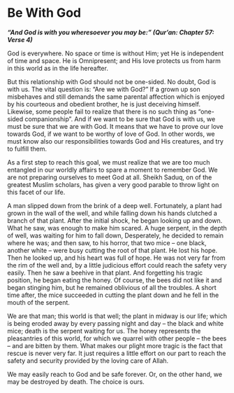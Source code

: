 Be With God
===========

***“And God is with you wheresoever you may be:” (Qur’an: Chapter 57:
Verse 4)***

God is everywhere. No space or time is without Him; yet He is
independent of time and space. He is Omnipresent; and His love protects
us from harm in this world as in the life hereafter.

But this relationship with God should not be one-sided. No doubt, God is
with us. The vital question is: “Are we with God?” If a grown up son
misbehaves and still demands the same parental affection which is
enjoyed by his courteous and obedient brother, he is just deceiving
himself. Likewise, some people fail to realize that there is no such
thing as “one-sided companionship”. And if we want to be sure that God
is with us, we must be sure that we are with God. It means that we have
to prove our love towards God, if we want to be worthy of love of God.
In other words, we must know also our responsibilities towards God and
His creatures, and try to fulfill them.

As a first step to reach this goal, we must realize that we are too much
entangled in our worldly affairs to spare a moment to remember God. We
are not preparing ourselves to meet God at all. Sheikh Saduq, on of the
greatest Muslim scholars, has given a very good parable to throw light
on this facet of our life.

A man slipped down from the brink of a deep well. Fortunately, a plant
had grown in the wall of the well, and while falling down his hands
clutched a branch of that plant. After the initial shock, he began
looking up and down. What he saw, was enough to make him scared. A huge
serpent, in the depth of well, was waiting for him to fall down,
Desperately, he decided to remain where he was; and then saw, to his
horror, that two mice – one black, another white – were busy cutting the
root of that plant. He lost his hope. Then he looked up, and his heart
was full of hope. He was not very far from the rim of the well and, by a
little judicious effort could reach the safety very easily. Then he saw
a beehive in that plant. And forgetting his tragic position, he began
eating the honey. Of course, the bees did not like it and began stinging
him, but he remained oblivious of all the troubles. A short time after,
the mice succeeded in cutting the plant down and he fell in the mouth of
the serpent.

We are that man; this world is that well; the plant in midway is our
life; which is being eroded away by every passing night and day – the
black and white mice; death is the serpent waiting for us. The honey
represents the pleasantries of this world, for which we quarrel with
other people – the bees – and are bitten by them. What makes our plight
more tragic is the fact that rescue is never very far. It just requires
a little effort on our part to reach the safety and security provided by
the loving care of Allah.

We may easily reach to God and be safe forever. Or, on the other hand,
we may be destroyed by death. The choice is ours.


